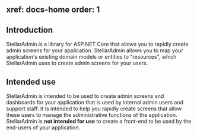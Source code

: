 xref: docs-home
order: 1
---

## Introduction

StellarAdmin is a library for ASP.NET Core that allows you to rapidly create admin screens for your application. StellarAdmin allows you to map your application's existing domain models or entities to "resources", which StellarAdmin uses to create admin screens for your users.

## Intended use

StellarAdmin is intended to be used to create admin screens and dashboards for your application that is used by internal admin users and support staff. It is intended to help you rapidly create screens that allow these users to manage the administrative functions of the application. StellarAdmin is **not intended for use** to create a front-end to be used by the end-users of your application.
